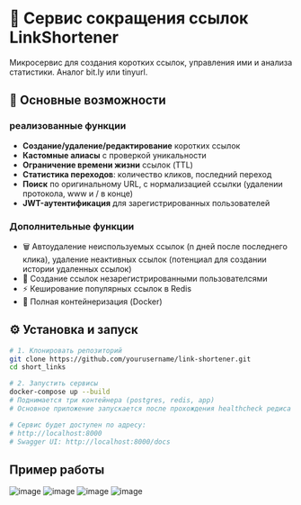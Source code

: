 # 🔗 Сервис сокращения ссылок LinkShortener

Микросервис для создания коротких ссылок, управления ими и анализа статистики. Аналог bit.ly или tinyurl.

## 🚀 Основные возможности

### реализованные функции
- **Создание/удаление/редактирование** коротких ссылок
- **Кастомные алиасы** с проверкой уникальности
- **Ограничение времени жизни** ссылок (TTL)
- **Статистика переходов**: количество кликов, последний переход
- **Поиск** по оригинальному URL, c нормализацией ссылки (удалении протокола, www и / в конце)
- **JWT-аутентификация** для зарегистрированных пользователей

### Дополнительные функции
- 🗑️ Автоудаление неиспользуемых ссылок (n дней после последнего клика), удаление неактивных ссылок (потенциал для создании истории удаленных ссылок)
- 👤 Создание ссылок незарегистрированными пользователсями
- ⚡ Кеширование популярных ссылок в Redis
- 🐳 Полная контейнеризация (Docker)

## ⚙️ Установка и запуск

```bash
# 1. Клонировать репозиторий
git clone https://github.com/yourusername/link-shortener.git
cd short_links

# 2. Запустить сервисы
docker-compose up --build
# Поднимается три контейнера (postgres, redis, app)
# Основное приложение запускается после прохождения healthcheck редиса и бд

# Сервис будет доступен по адресу:
# http://localhost:8000
# Swagger UI: http://localhost:8000/docs
```
## Пример работы
![image](https://github.com/user-attachments/assets/59223789-ce78-42e7-a813-ea2445351997)
![image](https://github.com/user-attachments/assets/6cd2106d-11c2-4945-876f-578f9f475227)
![image](https://github.com/user-attachments/assets/4761bf77-2be3-48fc-8c50-db3b6c476eaf)
![image](https://github.com/user-attachments/assets/f11a2e07-aede-4975-ae21-19c85f526f2d)
